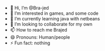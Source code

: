 - 👋 Hi, I’m @Bra-jed
- 👀 I’m interested in games, and some code
- 🌱 I’m currently learning java with netbeans
- 💞️ I’m looking to collaborate for my own
- 📫 How to reach me Brajed
- 😄 Pronouns: Human/people
- ⚡ Fun fact: nothing

<!---
Bra-jed/Bra-jed is a ✨ special ✨ repository because its `README.md` (this file) appears on your GitHub profile.
You can click the Preview link to take a look at your changes.
--->
